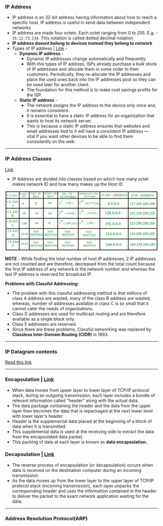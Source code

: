 ### IP Address
* IP address is an 32-bit address having information about how to reach a specific host. IP address is useful in send data between independent networks
* IP address are made four octets. Each octet ranging from 0 to 255. E.g. - `55:12:73:234`. This notation is called dotted decimal notation
* **IP address doesnt belong to devices instead they belong to network**
* Types of IP address | [Link](https://www.javatpoint.com/ip-address) - 
  * **Dynamic IP address** - 
    * Dynamic IP addresses change automatically and frequently.
    *  With this types of IP address, ISPs already purchase a bulk stock of IP addresses and allocate them in some order to their customers. Periodically, they re-allocate the IP addresses and place the used ones back into the IP addresses pool so they can be used later for another client. 
    *  The foundation for this method is to make cost savings profits for the ISP.
  * **Static IP address** - 
    * The network assigns the IP address to the device only once and, it remains consistent. 
    * It is essential to have a static IP address for an organization that wants to host its network server. 
    * This is because a static IP address ensures that websites and email addresses tied to it will have a consistent IP address — vital if you want other devices to be able to find them consistently on the web.

---

### IP Address Classes 
[Link](https://www.geeksforgeeks.org/introduction-of-classful-ip-addressing/)

* IP Address are divided into classes based on which how many octet makes network ID and how many makes up the Host ID

![Address Classes](https://github.com/vipul79321/CP_Codes/blob/main/computer-networking/images/IP-Address-Classes.jpg)

**NOTE** - While finding the total number of host IP addresses, 2 IP addresses are not counted and are therefore, decreased from the total count because the first IP address of any network is the network number and whereas the last IP address is reserved for broadcast IP.

**Problems with Classful Addressing:**
* The problem with this classful addressing method is that millions of class A address are wasted, many of the class B address are wasted, whereas, number of addresses available in class C is so small that it cannot cater the needs of organizations. 
* Class D addresses are used for multicast routing and are therefore available as a single block only. 
* Class E addresses are reserved.
* Since there are these problems, Classful networking was replaced by **Classless Inter-Domain Routing (CIDR)** in 1993.

---

### IP Datagram contents
[Read this link](http://www.tcpipguide.com/free/t_IPDatagramGeneralFormat.htm)

---
### Encapsulation | [Link](https://www.omnisecu.com/tcpip/tcpip-encapsulation-decapsulation.php)
* When data moves from upper layer to lower layer of TCP/IP protocol stack, during an outgoing transmission, each layer includes a bundle of relevant information called "header" along with the actual data. 
* The data package containing the header and the data from the upper layer then becomes the data that is repackaged at the next lower level with lower layer's header. 
* Header is the supplemental data placed at the beginning of a block of data when it is transmitted. 
* This supplemental data is used at the receiving side to extract the data from the encapsulated data packet. 
* This packing of data at each layer is known as **data encapsulation.**

### Decapsulation | [Link](https://www.omnisecu.com/tcpip/tcpip-encapsulation-decapsulation.php)
* The reverse process of encapsulation (or decapsulation) occurs when data is received on the destination computer during an incoming transmission. 
* As the data moves up from the lower layer to the upper layer of TCP/IP protocol stack (incoming transmission), each layer unpacks the corresponding header and uses the information contained in the header to deliver the packet to the exact network application waiting for the data.

---
### Address Resolution Protocol(ARP)



